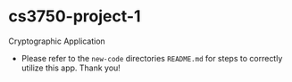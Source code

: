 # cs3750-project-1
Cryptographic Application
- Please refer to the `new-code` directories `README.md` for steps to correctly utilize this app. Thank you!
